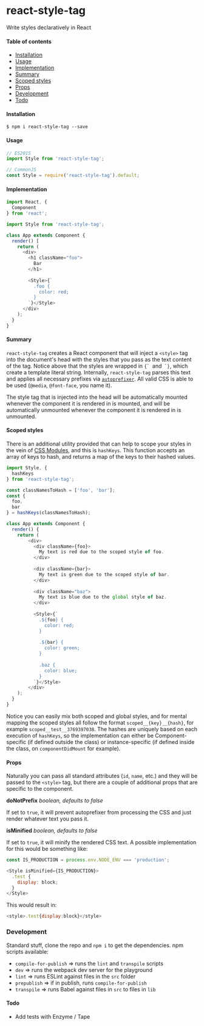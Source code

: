 # react-style-tag

Write styles declaratively in React

#### Table of contents
* [Installation](#installation)
* [Usage](#usage)
* [Implementation](#implementation)
* [Summary](#summary)
* [Scoped styles](#scoped-styles)
* [Props](#props)
* [Development](#development)
* [Todo](#todo)

#### Installation

```
$ npm i react-style-tag --save
```

#### Usage

```javascript
// ES2015
import Style from 'react-style-tag';

// CommonJS
const Style = require('react-style-tag').default;
```

#### Implementation

```javascript
import React, {
  Component
} from 'react';

import Style from 'react-style-tag';

class App extends Component {
  render() [
    return (
      <div>
        <h1 className="foo">
          Bar
        </h1>
        
        <Style>{`
          .foo {
            color: red;
          }
        `}</Style>
      </div>
    );
  }
}
```

#### Summary

`react-style-tag` creates a React component that will inject a `<style>` tag into the document's head with the styles that you pass as the text content of the tag. Notice above that the styles are wrapped in ``{` ``and`` `}``, which create a template literal string. Internally, `react-style-tag` parses this text and applies all necessary prefixes via [`autoprefixer`](https://github.com/postcss/autoprefixer). All valid CSS is able to be used (`@media`, `@font-face`, you name it).

The style tag that is injected into the head will be automatically mounted whenever the component it is rendered in is mounted, and will be automatically unmounted whenever the component it is rendered in is unmounted.

#### Scoped styles

There is an additional utility provided that can help to scope your styles in the vein of [CSS Modules](https://github.com/css-modules/css-modules), and this is `hashKeys`. This function accepts an array of keys to hash, and returns a map of the keys to their hashed values.

```javascript
import Style, {
  hashKeys
} from 'react-style-tag';

const classNamesToHash = ['foo', 'bar'];
const {
  foo,
  bar
} = hashKeys(classNamesToHash);

class App extends Component {
  render() {
    return (
        <div>
          <div className={foo}>
            My text is red due to the scoped style of foo.
          </div>
          
          <div className={bar}>
            My text is green due to the scoped style of bar.
          </div>
          
          <div className="baz">
            My text is blue due to the global style of baz.
          </div>
          
          <Style>{`
            .${foo} {
              color: red;
            }
            
            .${bar} {
              color: green;
            }
            
            .baz {
              color: blue;
            }
          `}</Style>
        </div>
    );
  }
}
```

Notice you can easily mix both scoped and global styles, and for mental mapping the scoped styles all follow the format `scoped__{key}__{hash}`, for example `scoped__test__3769397038`. The hashes are uniquely based on each execution of `hashKeys`, so the implementation can either be Component-specific (if defined outside the class) or instance-specific (if defined inside the class, on `componentDidMount` for example).

#### Props

Naturally you can pass all standard attributes (`id`, `name`, etc.) and they will be passed to the `<style>` tag, but there are a couple of additional props that are specific to the component.

**doNotPrefix** *boolean, defaults to false*

If set to `true`, it will prevent autoprefixer from processing the CSS and just render whatever text you pass it.

**isMinified** *boolean, defaults to false*

If set to `true`, it will minify the rendered CSS text. A possible implementation for this would be something like:

```javascript
const IS_PRODUCTION = process.env.NODE_ENV === 'production';

<Style isMinified={IS_PRODUCTION}>
  .test {
    display: block;
  }
</Style>
```

This would result in:

```javascript
<style>.test{display:block}</style>
```

### Development

Standard stuff, clone the repo and `npm i` to get the dependencies. npm scripts available:
* `compile-for-publish` => runs the `lint` and `transpile` scripts
* `dev` => runs the webpack dev server for the playground
* `lint` => runs ESLint against files in the `src` folder
* `prepublish` => if in publish, runs `compile-for-publish`
* `transpile` => runs Babel against files in `src` to files in `lib`

#### Todo
* Add tests with Enzyme / Tape
